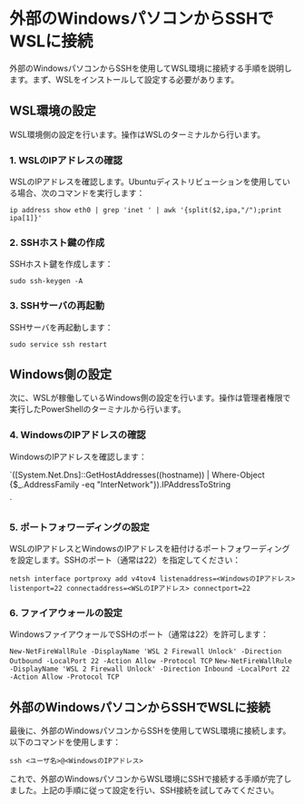 # 外部のWindowsパソコンからSSHでWSLに接続

外部のWindowsパソコンからSSHを使用してWSL環境に接続する手順を説明します。まず、WSLをインストールして設定する必要があります。

## WSL環境の設定

WSL環境側の設定を行います。操作はWSLのターミナルから行います。

### 1. WSLのIPアドレスの確認

WSLのIPアドレスを確認します。Ubuntuディストリビューションを使用している場合、次のコマンドを実行します：

`ip address show eth0 | grep 'inet ' | awk '{split($2,ipa,"/");print ipa[1]}'`


### 2. SSHホスト鍵の作成

SSHホスト鍵を作成します：

`sudo ssh-keygen -A`


### 3. SSHサーバの再起動

SSHサーバを再起動します：

`sudo service ssh restart`


## Windows側の設定

次に、WSLが稼働しているWindows側の設定を行います。操作は管理者権限で実行したPowerShellのターミナルから行います。

### 4. WindowsのIPアドレスの確認

WindowsのIPアドレスを確認します：

`([System.Net.Dns]::GetHostAddresses((hostname)) | Where-Object {$_.AddressFamily -eq "InterNetwork"}).IPAddressToString

`


### 5. ポートフォワーディングの設定

WSLのIPアドレスとWindowsのIPアドレスを紐付けるポートフォワーディングを設定します。SSHのポート（通常は22）を指定してください：

`netsh interface portproxy add v4tov4 listenaddress=<WindowsのIPアドレス> listenport=22 connectaddress=<WSLのIPアドレス> connectport=22`


### 6. ファイアウォールの設定

WindowsファイアウォールでSSHのポート（通常は22）を許可します：

`New-NetFireWallRule -DisplayName 'WSL 2 Firewall Unlock' -Direction Outbound -LocalPort 22 -Action Allow -Protocol TCP`
`New-NetFireWallRule -DisplayName 'WSL 2 Firewall Unlock' -Direction Inbound -LocalPort 22 -Action Allow -Protocol TCP`


## 外部のWindowsパソコンからSSHでWSLに接続

最後に、外部のWindowsパソコンからSSHを使用してWSL環境に接続します。以下のコマンドを使用します：

`ssh <ユーザ名>@<WindowsのIPアドレス>`


これで、外部のWindowsパソコンからWSL環境にSSHで接続する手順が完了しました。上記の手順に従って設定を行い、SSH接続を試してみてください。



